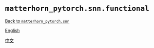 # `matterhorn_pytorch.snn.functional`

[Back to `matterhorn_pytorch.snn`](./README.md)

[English](../../en_us/snn/1_functional.md)

[中文](../../zh_cn/snn/1_functional.md)